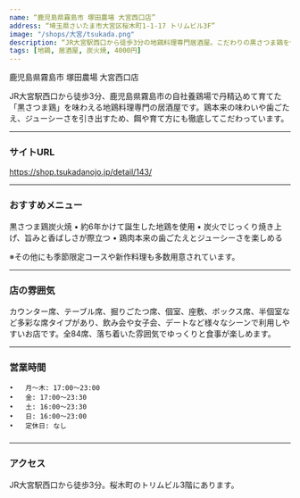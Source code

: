 ```yaml
---
name: “鹿児島県霧島市 塚田農場 大宮西口店”
address: “埼玉県さいたま市大宮区桜木町1-1-17 トリムビル3F”
image: "/shops/大宮/tsukada.png"
description: “JR大宮駅西口から徒歩3分の地鶏料理専門居酒屋。こだわりの黒さつま鶏を使った炭火焼や多彩なコース料理が楽しめます。”
tags: [地鶏, 居酒屋, 炭火焼, 4000円]
---
```


鹿児島県霧島市 塚田農場 大宮西口店

JR大宮駅西口から徒歩3分、鹿児島県霧島市の自社養鶏場で丹精込めて育てた「黒さつま鶏」を味わえる地鶏料理専門の居酒屋です。鶏本来の味わいや歯ごたえ、ジューシーさを引き出すため、餌や育て方にも徹底してこだわっています。

---

### **サイトURL**
https://shop.tsukadanojo.jp/detail/143/

---

### **おすすめメニュー**

黒さつま鶏炭火焼
	•	約6年かけて誕生した地鶏を使用
	•	炭火でじっくり焼き上げ、旨みと香ばしさが際立つ
	•	鶏肉本来の歯ごたえとジューシーさを楽しめる

※その他にも季節限定コースや新作料理も多数用意されています。

---

### **店の雰囲気**

カウンター席、テーブル席、掘りごたつ席、個室、座敷、ボックス席、半個室など多彩な席タイプがあり、飲み会や女子会、デートなど様々なシーンで利用しやすいお店です。全84席、落ち着いた雰囲気でゆっくりと食事が楽しめます。

---

### **営業時間**
	•	月〜木: 17:00〜23:00
	•	金: 17:00〜23:30
	•	土: 16:00〜23:30
	•	日: 16:00〜23:00
	•	定休日: なし
### 
---

### **アクセス**

JR大宮駅西口から徒歩3分。桜木町のトリムビル3階にあります。

